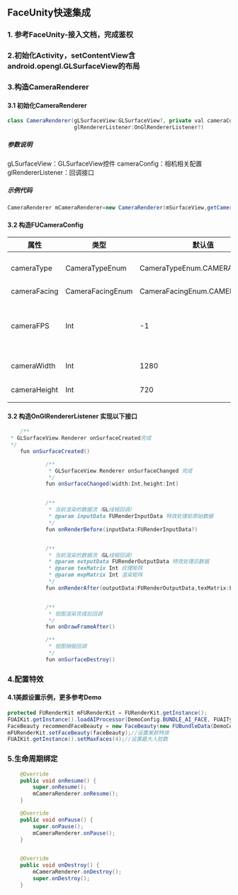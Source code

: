 ## FaceUnity快速集成

### 1. 参考FaceUnity-接入文档，完成鉴权

### 2.初始化Activity，setContentView含android.opengl.GLSurfaceView的布局

### 3.构造CameraRenderer

#### 3.1 初始化CameraRenderer

```java
class CameraRenderer(gLSurfaceView:GLSurfaceView?, private val cameraConfig:FUCameraConfig,
                     glRendererListener:OnGlRendererListener?)
```

##### 参数说明

gLSurfaceView：GLSurfaceView控件
cameraConfig：相机相关配置
glRendererListener：回调接口

##### 示例代码

```java
CameraRenderer mCameraRenderer=new CameraRenderer(mSurfaceView,getCameraConfig(),mOnGlRendererListener);
```

#### 3.2 构造FUCameraConfig

| 属性           | 类型               | 默认值                           | 备注                        |
|--------------|------------------|-------------------------------|---------------------------|
| cameraType   | CameraTypeEnum   | CameraTypeEnum.CAMERA1        | 相机类型：CAMERA1，CAMERA2      |
| cameraFacing | CameraFacingEnum | CameraFacingEnum.CAMERA_FRONT | 前后置配置                     |
| cameraFPS    | Int              | -1                            | -1:相机默认帧率， 其他：另创建线程按帧率吐数据 |
| cameraWidth  | Int              | 1280                          | 相机分辨率 宽                   |
| cameraHeight | Int              | 720                           | 相机分辨率 高                   |

#### 3.2 构造OnGlRendererListener 实现以下接口

```java
    /**
 * GLSurfaceView.Renderer onSurfaceCreated完成
 */
    fun onSurfaceCreated()

            /**
             * GLSurfaceView.Renderer onSurfaceChanged 完成
             */
            fun onSurfaceChanged(width:Int,height:Int)


            /**
             * 当前渲染的数据流（GL线程回调）
             * @param inputData FURenderInputData 特效处理前原始数据
             */
            fun onRenderBefore(inputData:FURenderInputData?)


            /**
             * 当前渲染的数据流（GL线程回调）
             * @param outputData FURenderOutputData 特效处理后数据
             * @param texMatrix Int 纹理矩阵
             * @param mvpMatrix Int 渲染矩阵
             */
            fun onRenderAfter(outputData:FURenderOutputData,texMatrix:FloatArray,mvpMatrix:FloatArray)


            /**
             * 视图渲染完成后回调
             */
            fun onDrawFrameAfter()

            /**
             * 视图销毁回调
             */
            fun onSurfaceDestroy()
```

### 4.配置特效

#### 4.1美颜设置示例，更多参考Demo

``` java
protected FURenderKit mFURenderKit = FURenderKit.getInstance();
FUAIKit.getInstance().loadAIProcessor(DemoConfig.BUNDLE_AI_FACE, FUAITypeEnum.FUAITYPE_FACEPROCESSOR);//加载人脸驱动
FaceBeauty recommendFaceBeauty = new FaceBeauty(new FUBundleData(DemoConfig.BUNDLE_FACE_BEAUTIFICATION));//初始化美颜
mFURenderKit.setFaceBeauty(faceBeauty);//设置美颜特效
FUAIKit.getInstance().setMaxFaces(4);//设置最大人脸数
```

### 5.生命周期绑定

``` java
    @Override
    public void onResume() {
        super.onResume();
        mCameraRenderer.onResume();
    }

    @Override
    public void onPause() {
        super.onPause(); 
        mCameraRenderer.onPause();
    }


    @Override
    public void onDestroy() {
        mCameraRenderer.onDestroy();
        super.onDestroy();
    }
```




